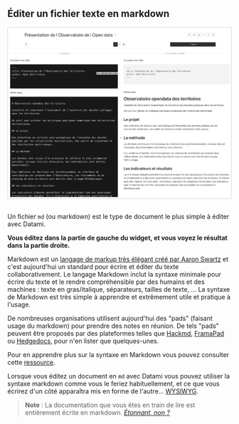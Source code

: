 
## Éditer un fichier texte en markdown

<div style="border: thin solid lightgrey;">
  <img
    alt="TUTORIAL-EDITION-MD"
    src="https://raw.githubusercontent.com/multi-coop/datami-website-content/main/images/tutorial/edition-edit-md.png"
    />
</div>

<br> 

Un fichier `md` (ou markdown) est le type de document le plus simple à éditer avec Datami.

**Vous éditez dans la partie de gauche du widget, et vous voyez le résultat dans la partie droite.**

Markdown est un [langage de markup très élégant créé par Aaron Swartz](https://en.wikipedia.org/wiki/Markdown) et c'est aujourd'hui un standard pour écrire et éditer du texte collaborativement. Le langage Markdown inclut la syntaxe minimale pour écrire du texte et le rendre compréhensible par des humains et des machines : texte en gras/italique, séparateurs, tailles de texte, ... La syntaxe de Markdown est très simple à apprendre et extrêmement utile et pratique à l'usage.

De nombreuses organisations utilisent aujourd'hui des "pads" (faisant usage du markdown) pour prendre des notes en réunion. De tels "pads" peuvent être proposés par des plateformes telles que [Hackmd](hackmd.io/), [FramaPad](https://framapad.org) ou [Hedgedocs](https://hedgedoc.org/), pour n'en lister que quelques-unes.

Pour en apprendre plus sur la syntaxe en Markdown vous pouvez consulter cette [ressource](https://www.markdownguide.org/basic-syntax/).

Lorsque vous éditez un document en `md` avec Datami vous pouvez utiliser la syntaxe markdown comme vous le feriez habituellement, et ce que vous écrirez d'un côté apparaîtra mis en forme de l'autre... [WYSIWYG](https://en.wikipedia.org/wiki/WYSIWYG).

> **Note** : La documentation que vous êtes en train de lire est entièrement écrite en markdown. 
> _[Étonnant, non ?](https://www.youtube.com/watch?v=NzxejXTumLQ&ab_channel=jeanaimarster)_
